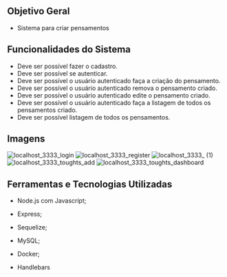 ## Objetivo Geral

- Sistema para criar pensamentos

## Funcionalidades do Sistema

- Deve ser possível fazer o cadastro.
- Deve ser possível se autenticar.
- Deve ser possível o usuário autenticado faça a criação do pensamento.
- Deve ser possível o usuário autenticado remova o pensamento criado.
- Deve ser possível o usuário autenticado edite o pensamento criado.
- Deve ser possível o usuário autenticado faça a listagem de todos os pensamentos criado.
- Deve ser possível listagem de todos os pensamentos.

## Imagens

![localhost_3333_login](https://user-images.githubusercontent.com/43589505/160221171-38f53fb1-8108-4011-9324-d4d7eeabc4ab.png)
![localhost_3333_register](https://user-images.githubusercontent.com/43589505/160221182-cbc71019-cd01-49a4-8f28-f46a152a86f2.png)
![localhost_3333_ (1)](https://user-images.githubusercontent.com/43589505/160221821-b8ba78bb-3505-4872-9390-99935d80e3b6.png)
![localhost_3333_toughts_add](https://user-images.githubusercontent.com/43589505/160221197-004f5b27-3d32-4c59-82c7-2619487072d3.png)
![localhost_3333_toughts_dashboard](https://user-images.githubusercontent.com/43589505/160221380-1483ceab-a5f2-4941-b2c9-a871919aa27e.png)

## Ferramentas e Tecnologias Utilizadas

- Node.js com Javascript;

- Express;

- Sequelize;

- MySQL;

- Docker;

- Handlebars
